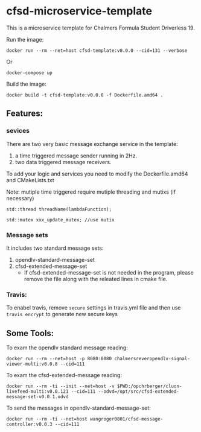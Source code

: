 # cfsd-microservice-template
This is a microservice template for Chalmers Formula Student Driverless 19.

Run the image:
```
docker run --rm --net=host cfsd-template:v0.0.0 --cid=131 --verbose
```
Or
```
docker-compose up
```

Build the image:
```
docker build -t cfsd-template:v0.0.0 -f Dockerfile.amd64 .
```

## Features:
### sevices
There are two very basic message exchange service in the template:
1. a time triggered message sender running in 2Hz. 
2. two data triggered message receivers.

To add your logic and services you need to modify the Dockerfile.amd64 and CMakeLists.txt

Note: mutiple time triggered require mutiple threading and mutixs (if necessary)
```
std::thread threadName(lambdaFunction);

std::mutex xxx_update_mutex; //use mutix 

```

### Message sets
It includes two standard message sets:
1. opendlv-standard-message-set
2. cfsd-extended-message-set
    * If cfsd-extended-message-set is not needed in the program, please remove the file along with the releated lines in cmake file.

### Travis:
To enabel travis, remove `secure` settings in travis.yml file and then use `travis encrypt` to generate new secure keys

## Some Tools:

To exam the opendlv standard message reading:
```
docker run --rm --net=host -p 8080:8080 chalmersreveropendlv-signal-viewer-multi:v0.0.8 --cid=111
```

To exam the cfsd-extended-message reading:
```
docker run --rm -ti --init --net=host -v $PWD:/opchrberger/cluon-livefeed-multi:v0.0.121 --cid=111 --odvd=/opt/src/cfsd-extended-message-set-v0.0.1.odvd
```

To send the messages in opendlv-standard-message-set:
```
docker run --rm -ti --net=host wangroger0801/cfsd-message-controller:v0.0.3 --cid=111
```